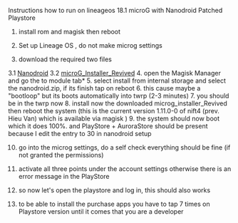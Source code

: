 Instructions how to run on lineageos 18.1 microG with Nanodroid Patched Playstore

1. install rom and magisk then reboot

2. Set up Lineage OS , do not make microg settings

3. download the required two files 

3.1 [Nanodroid](https://github.com/los-legacy/Troubleshooting/releases/download/v1.0/NanoDroid-microG-23.1.2.20210117.zip)
3.2 [microG_Installer_Revived](https://github.com/los-legacy/Troubleshooting/releases/download/v1.0/microG_Installer_Revived-Revived_1.11.0-0.11100.zip/)
4. open the Magisk Manager and go the to module tab*
5. select install from internal storage and select the nanodroid.zip, if its finish tap on reboot
6. this cause maybe a "bootloop" but its boots automatically into twrp (2-3 minutes)
7. you should be in the twrp now
8. install now the downloaded microg_installer_Revived then reboot the system 
(this is the current version 1.11.0-0 of nift4 (prev. Hieu Van) which is available via magisk )
9. the system should now boot which it does 100%. 
and PlayStore + AuroraStore should be present because I edit the entry to 30 in nanodroid setup

10. go into the microg settings, do a self check everything should be fine (if not granted the permissions)
11. activate all three points under the account settings otherwise there is an error message in the PlayStore

12. so now let's open the playstore and log in, this should also works
13. to be able to install the purchase apps you have to tap 7 times on Playstore version until it comes that you are a developer
